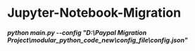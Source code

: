 # Jupyter-Notebook-Migration
##### python main.py --config "D:\Paypal Migration Project\modular_python_code_new\config_file\config.json"
